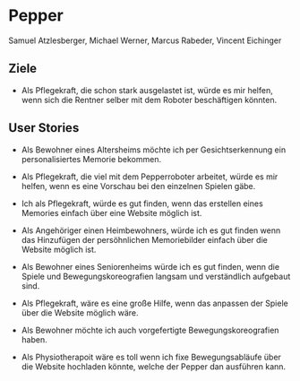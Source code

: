 # Pepper
Samuel Atzlesberger, Michael Werner, Marcus Rabeder, Vincent Eichinger

## Ziele 
- Als Pflegekraft, die schon stark ausgelastet ist, würde es mir helfen, wenn sich die Rentner selber mit dem Roboter beschäftigen könnten.

## User Stories

- Als Bewohner eines Altersheims möchte ich per Gesichtserkennung ein personalisiertes Memorie bekommen.
  
- Als Pflegekraft, die viel mit dem Pepperroboter arbeitet, würde es mir helfen, wenn es eine Vorschau bei den einzelnen Spielen gäbe.
  
- Ich als Pflegekraft, würde es gut finden, wenn das erstellen eines Memories einfach über eine Website möglich ist.

- Als Angehöriger einen Heimbewohners, würde ich es gut finden wenn das Hinzufügen der persöhnlichen Memoriebilder einfach über die Website möglich ist.

- Als Bewohner eines Seniorenheims würde ich es gut finden, wenn die Spiele und Bewegungskoreografien langsam und verständlich aufgebaut sind.

- Als Pflegekraft, wäre es eine große Hilfe, wenn das anpassen der Spiele über die Website möglich wäre.

- Als Bewohner möchte ich auch vorgefertigte Bewegungskoreografien haben.

- Als Physiotherapoit wäre es toll wenn ich fixe Bewegungsabläufe über die Website hochladen könnte, welche der Pepper dan ausführen kann.






  
